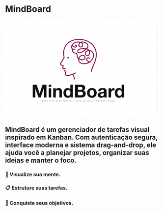 # MindBoard
![mindboard](image.png)

## MindBoard é um gerenciador de tarefas visual inspirado em Kanban. Com autenticação segura, interface moderna e sistema drag-and-drop, ele ajuda você a planejar projetos, organizar suas ideias e manter o foco.

### 🧠 Visualize sua mente.  
### 📋 Estruture suas tarefas.  
### 🚀 Conquiste seus objetivos.
